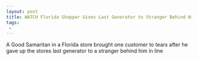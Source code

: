 ```yaml
---
layout: post
title: WATCH Florida Shopper Gives Last Generator to Stranger Behind Him in Line
tags:
 -
---
```

A Good Samaritan in a Florida store brought one customer to tears after he gave up the stores last generator to a stranger behind him in line
